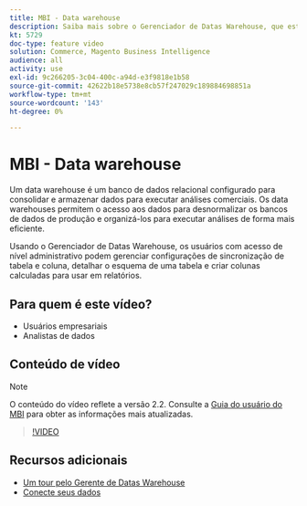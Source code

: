 ```yaml
---
title: MBI - Data warehouse
description: Saiba mais sobre o Gerenciador de Datas Warehouse, que está disponível para usuários administradores no MBI.
kt: 5729
doc-type: feature video
solution: Commerce, Magento Business Intelligence
audience: all
activity: use
exl-id: 9c266205-3c04-400c-a94d-e3f9818e1b58
source-git-commit: 42622b18e5738e8cb57f247029c189884698851a
workflow-type: tm+mt
source-wordcount: '143'
ht-degree: 0%

---
```


# MBI - Data warehouse

Um data warehouse é um banco de dados relacional configurado para consolidar e armazenar dados para executar análises comerciais. Os data warehouses permitem o acesso aos dados para desnormalizar os bancos de dados de produção e organizá-los para executar análises de forma mais eficiente.

Usando o Gerenciador de Datas Warehouse, os usuários com acesso de nível administrativo podem gerenciar configurações de sincronização de tabela e coluna, detalhar o esquema de uma tabela e criar colunas calculadas para usar em relatórios.

## Para quem é este vídeo?

- Usuários empresariais
- Analistas de dados

## Conteúdo de vídeo

>[!NOTE]
>
>O conteúdo do vídeo reflete a versão 2.2. Consulte a [Guia do usuário do MBI](https://docs.magento.com/mbi/) para obter as informações mais atualizadas.

>[!VIDEO](https://video.tv.adobe.com/v/35984?quality=12&learn=on)

## Recursos adicionais

- [Um tour pelo Gerente de Datas Warehouse](https://docs.magento.com/mbi/data-analyst/data-warehouse-mgr/tour-dwm.html)
- [Conecte seus dados](https://docs.magento.com/mbi/data-analyst/importing-data/connecting-data/connecting-data.html)
